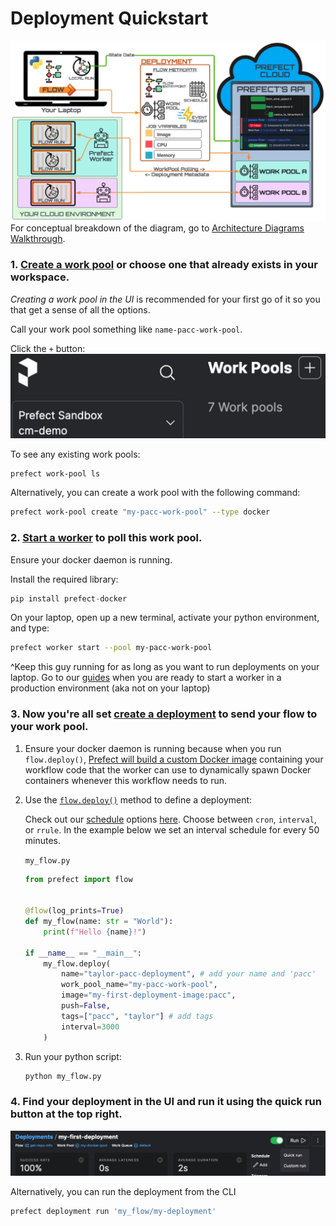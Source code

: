 # Deployment Quickstart

![Alt text](images/main_diagram.png)
For conceptual breakdown of the diagram, go to [Architecture Diagrams Walkthrough](archetecture_diagrams_walkthrough.md).

### 1. [Create a work pool](https://docs.prefect.io/latest/tutorial/workers/#create-a-work-pool) or choose one that already exists in your workspace.
_Creating a work pool in the UI_ is recommended for your first go of it so you that get a sense of all the options.

Call your work pool something like `name-pacc-work-pool`.

Click the `+` button:
![Alt text](images/create_pool_plus_button.png)

To see any existing work pools:
```bash
prefect work-pool ls
``` 

Alternatively, you can create a work pool with the following command:
```bash
prefect work-pool create "my-pacc-work-pool" --type docker
```

### 2. [Start a worker](https://docs.prefect.io/latest/tutorial/workers/#start-a-worker) to poll this work pool.

Ensure your docker daemon is running.

Install the required library:
```python
pip install prefect-docker
```

On your laptop, open up a new terminal, activate your python environment, and type:
```bash
prefect worker start --pool my-pacc-work-pool
```
^Keep this guy running for as long as you want to run deployments on your laptop. Go to our [guides]() when you are ready to start a worker in a production environment (aka not on your laptop)

### 3. Now you're all set [create a deployment](https://docs.prefect.io/latest/tutorial/workers/#create-the-deployment) to send your flow to your work pool.


1. Ensure your docker daemon is running because when you run `flow.deploy()`, [Prefect will build a custom Docker image](https://docs.prefect.io/latest/tutorial/workers/#create-the-deployment:~:text=Prefect%20will%20build%20a%20custom%20Docker%20image%20containing%20your%20workflow%20code%20that%20the%20worker%20can%20use%20to%20dynamically%20spawn%20Docker%20containers%20whenever%20this%20workflow%20needs%20to%20run.) containing your workflow code that the worker can use to dynamically spawn Docker containers whenever this workflow needs to run.

2. Use the [`flow.deploy()`](https://docs.prefect.io/latest/api-ref/prefect/flows/#prefect.flows.Flow.deploy) method to define a deployment:

    Check out our [schedule](https://docs.prefect.io/latest/concepts/schedules/) options [here](https://docs.prefect.io/latest/api-ref/prefect/flows/#prefect.flows.Flow.deploy). Choose between `cron`, `interval`, or `rrule`. In the example below we set an interval schedule for every 50 minutes.

    `my_flow.py`

    ```python title="my_flow.py"
    from prefect import flow


    @flow(log_prints=True)
    def my_flow(name: str = "World"):
        print(f"Hello {name}!")

    if __name__ == "__main__":
        my_flow.deploy(
            name="taylor-pacc-deployment", # add your name and 'pacc'
            work_pool_name="my-pacc-work-pool", 
            image="my-first-deployment-image:pacc",
            push=False,
            tags=["pacc", "taylor"] # add tags
            interval=3000
        )
    ```

3. Run your python script:
    ```bash
    python my_flow.py
    ```

### 4. Find your deployment in the UI and run it using the quick run button at the top right.
![Alt text](images/quick_run_button.png)

Alternatively, you can run the deployment from the CLI
```bash
prefect deployment run 'my_flow/my-deployment'
```